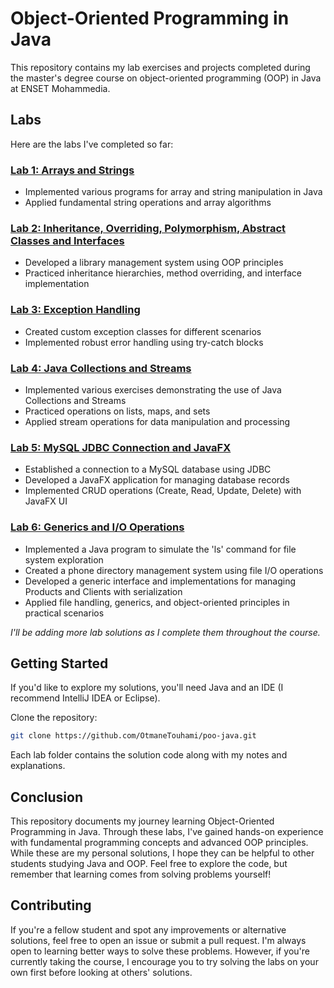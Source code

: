 # Object-Oriented Programming in Java

This repository contains my lab exercises and projects completed during the master's degree course on object-oriented programming (OOP) in Java at ENSET Mohammedia.

## Labs

Here are the labs I've completed so far:

### [Lab 1: Arrays and Strings](TP1)
* Implemented various programs for array and string manipulation in Java
* Applied fundamental string operations and array algorithms

### [Lab 2: Inheritance, Overriding, Polymorphism, Abstract Classes and Interfaces](TP2)
* Developed a library management system using OOP principles
* Practiced inheritance hierarchies, method overriding, and interface implementation

### [Lab 3: Exception Handling](TP3)
* Created custom exception classes for different scenarios
* Implemented robust error handling using try-catch blocks

### [Lab 4: Java Collections and Streams](TP4)
* Implemented various exercises demonstrating the use of Java Collections and Streams
* Practiced operations on lists, maps, and sets
* Applied stream operations for data manipulation and processing

### [Lab 5: MySQL JDBC Connection and JavaFX](TP5)
* Established a connection to a MySQL database using JDBC
* Developed a JavaFX application for managing database records
* Implemented CRUD operations (Create, Read, Update, Delete) with JavaFX UI

### [Lab 6: Generics and I/O Operations](TP6)
* Implemented a Java program to simulate the 'ls' command for file system exploration
* Created a phone directory management system using file I/O operations
* Developed a generic interface and implementations for managing Products and Clients with serialization
* Applied file handling, generics, and object-oriented principles in practical scenarios

*I'll be adding more lab solutions as I complete them throughout the course.*

## Getting Started

If you'd like to explore my solutions, you'll need Java and an IDE (I recommend IntelliJ IDEA or Eclipse).

Clone the repository:

```bash
git clone https://github.com/OtmaneTouhami/poo-java.git
```

Each lab folder contains the solution code along with my notes and explanations.

## Conclusion

This repository documents my journey learning Object-Oriented Programming in Java. Through these labs, I've gained hands-on experience with fundamental programming concepts and advanced OOP principles. While these are my personal solutions, I hope they can be helpful to other students studying Java and OOP. Feel free to explore the code, but remember that learning comes from solving problems yourself!

## Contributing

If you're a fellow student and spot any improvements or alternative solutions, feel free to open an issue or submit a pull request. I'm always open to learning better ways to solve these problems. However, if you're currently taking the course, I encourage you to try solving the labs on your own first before looking at others' solutions.